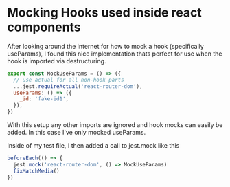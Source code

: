 # Mocking Hooks used inside react components

After looking around the internet for how to mock a hook (specifically useParams), I found this nice implementation thats perfect for use when the hook is imported via destructuring.
```javascript
export const MockUseParams = () => ({
  // use actual for all non-hook parts
  ...jest.requireActual('react-router-dom'),
  useParams: () => ({
    _id: 'fake-id1',
  }),
})
```
With this setup any other imports are ignored and hook mocks can easily be added. In this case I've only mocked useParams.

Inside of my test file, I then added a call to jest.mock like this
```javascript
beforeEach(() => {
  jest.mock('react-router-dom', () => MockUseParams)
  fixMatchMedia()
})
```

